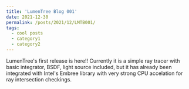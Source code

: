 ```yaml
---
title: 'LumenTree Blog 001'
date: 2021-12-30
permalink: /posts/2021/12/LMTB001/
tags:
  - cool posts
  - category1
  - category2
---
```


LumenTree's first release is here!!
Currently it is a simple ray tracer with basic integrator, BSDF, light source included, but it has already been integrated with Intel's Embree library with very strong CPU accelation for ray intersection checkings.
